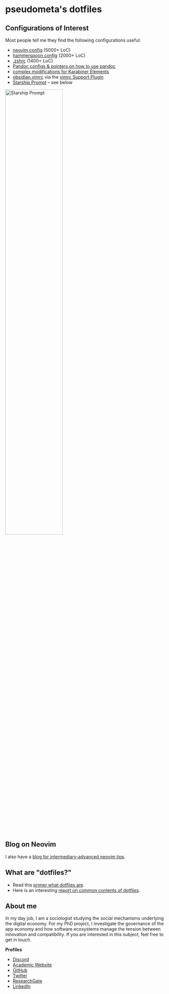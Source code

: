 # pseudometa's dotfiles

## Configurations of Interest
Most people tell me they find the following configurations useful:
- [neovim config](/nvim) (5000+ LoC)
- [hammerspoon config](/hammerspoon) (2000+ LoC)
- [.zshrc](/zsh) (1400+ LoC)
- [Pandoc configs & pointers on how to use pandoc](/pandoc)
- [complex modifications for Karabiner Elements](/karabiner)
- [obsidian.vimrc](obsidian-vim/obsidian.vimrc) via the [vimrc Support Plugin](https://obsidian.md/plugins?id=obsidian-vimrc-support)
- [Starship Prompt](/starship/starship.toml) – see below

<img width=60% alt="Starship Prompt" src="https://user-images.githubusercontent.com/73286100/229211019-e763d775-d89f-43da-99ef-06c57fd1e485.png">

## Blog on Neovim
I also have a [blog for intermediary-advanced neovim tips](https://nanotipsforvim.prose.sh/).

## What are "dotfiles?"
- Read this [primer what dotfiles are](https://www.freecodecamp.org/news/dotfiles-what-is-a-dot-file-and-how-to-create-it-in-mac-and-linux/).
- Here is an interesting [report on common contents of dotfiles](https://github.com/Kharacternyk/dotcommon).

<!-- vale Google.FirstPerson = NO --> <!-- vale Microsoft.FirstPerson = NO -->
## About me
In my day job, I am a sociologist studying the social mechanisms underlying the digital economy. For my PhD project, I investigate the governance of the app economy and how software ecosystems manage the tension between innovation and compatibility. If you are interested in this subject, feel free to get in touch.

__Profiles__
- [Discord](https://discordapp.com/users/462774483044794368/)
- [Academic Website](https://chris-grieser.de/)
- [GitHub](https://github.com/chrisgrieser/)
- [Twitter](https://twitter.com/pseudo_meta)
- [ResearchGate](https://www.researchgate.net/profile/Christopher-Grieser)
- [LinkedIn](https://www.linkedin.com/in/christopher-grieser-ba693b17a/)

